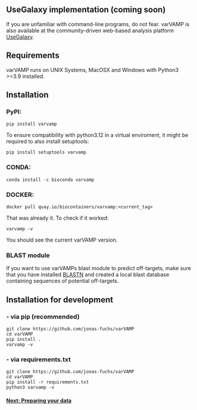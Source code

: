 ## UseGalaxy implementation (coming soon)

If you are unfamiliar with command-line programs, do not fear. varVAMP is also available at the community-driven web-based analysis platform [UseGalaxy](https://usegalaxy.eu).

## Requirements
varVAMP runs on UNIX Systems, MacOSX and Windows with Python3 >=3.9 installed.

## Installation

### PyPI:

```shell
pip install varvamp
```
To ensure compatibility with python3.12 in a virtual enviroment, it might be required to also install setuptools:

```shell
pip install setuptools varvamp
```

### CONDA:

```shell
conda install -c bioconda varvamp
```

### DOCKER:

```shell
docker pull quay.io/biocontainers/varvamp:<current_tag>
```

That was already it. To check if it worked:

```shell
varvamp -v
```
You should see the current varVAMP version.

### BLAST module

If you want to use varVAMPs blast module to predict off-targets, make sure that you have installed [BLASTN](https://blast.ncbi.nlm.nih.gov/doc/blast-help/downloadblastdata.html#downloadblastdata) and created a local blast database containing sequences of potential off-targets.


## Installation for development

### - via pip (recommended)

```shell
git clone https://github.com/jonas-fuchs/varVAMP
cd varVAMP
pip install .
varvamp -v
```

### - via requirements.txt

```shell
git clone https://github.com/jonas-fuchs/varVAMP
cd varVAMP
pip install -r requirements.txt
python3 varvamp -v
```


#### [Next: Preparing your data](./preparing_the_data.md)

